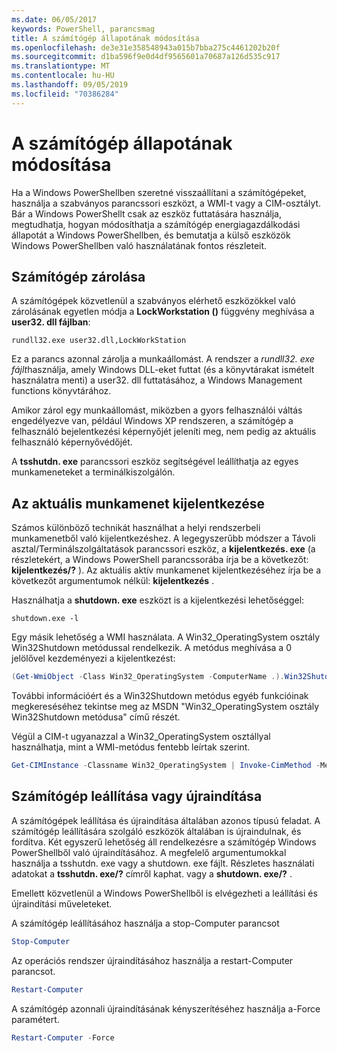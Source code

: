 ```yaml
---
ms.date: 06/05/2017
keywords: PowerShell, parancsmag
title: A számítógép állapotának módosítása
ms.openlocfilehash: de3e31e358548943a015b7bba275c4461202b20f
ms.sourcegitcommit: d1ba596f9e0d4df9565601a70687a126d535c917
ms.translationtype: MT
ms.contentlocale: hu-HU
ms.lasthandoff: 09/05/2019
ms.locfileid: "70386284"
---
```

# <a name="changing-computer-state"></a>A számítógép állapotának módosítása

Ha a Windows PowerShellben szeretné visszaállítani a számítógépeket, használja a szabványos parancssori eszközt, a WMI-t vagy a CIM-osztályt. Bár a Windows PowerShellt csak az eszköz futtatására használja, megtudhatja, hogyan módosíthatja a számítógép energiagazdálkodási állapotát a Windows PowerShellben, és bemutatja a külső eszközök Windows PowerShellben való használatának fontos részleteit.

## <a name="locking-a-computer"></a>Számítógép zárolása

A számítógépek közvetlenül a szabványos elérhető eszközökkel való zárolásának egyetlen módja a **LockWorkstation ()** függvény meghívása a **user32. dll fájlban**:

```
rundll32.exe user32.dll,LockWorkStation
```

Ez a parancs azonnal zárolja a munkaállomást. A rendszer a *rundll32. exe fájlt*használja, amely Windows DLL-eket futtat (és a könyvtárakat ismételt használatra menti) a user32. dll futtatásához, a Windows Management functions könyvtárához.

Amikor zárol egy munkaállomást, miközben a gyors felhasználói váltás engedélyezve van, például Windows XP rendszeren, a számítógép a felhasználó bejelentkezési képernyőjét jeleníti meg, nem pedig az aktuális felhasználó képernyővédőjét.

A **tsshutdn. exe** parancssori eszköz segítségével leállíthatja az egyes munkameneteket a terminálkiszolgálón.

## <a name="logging-off-the-current-session"></a>Az aktuális munkamenet kijelentkezése

Számos különböző technikát használhat a helyi rendszerbeli munkamenetből való kijelentkezéshez. A legegyszerűbb módszer a Távoli asztal/Terminálszolgáltatások parancssori eszköz, a **kijelentkezés. exe** (a részletekért, a Windows PowerShell parancssorába írja be a következőt: **kijelentkezés/?** ). Az aktuális aktív munkamenet kijelentkezéséhez írja be a következőt argumentumok nélkül: **kijelentkezés** .

Használhatja a **shutdown. exe** eszközt is a kijelentkezési lehetőséggel:

```
shutdown.exe -l
```

Egy másik lehetőség a WMI használata. A Win32_OperatingSystem osztály Win32Shutdown metódussal rendelkezik. A metódus meghívása a 0 jelölővel kezdeményezi a kijelentkezést:

```powershell
(Get-WmiObject -Class Win32_OperatingSystem -ComputerName .).Win32Shutdown(0)
```

További információért és a Win32Shutdown metódus egyéb funkcióinak megkereséséhez tekintse meg az MSDN "Win32_OperatingSystem osztály Win32Shutdown metódusa" című részét.

Végül a CIM-t ugyanazzal a Win32_OperatingSystem osztállyal használhatja, mint a WMI-metódus fentebb leírtak szerint.

```powershell
Get-CIMInstance -Classname Win32_OperatingSystem | Invoke-CimMethod -MethodName Shutdown
```

## <a name="shutting-down-or-restarting-a-computer"></a>Számítógép leállítása vagy újraindítása

A számítógépek leállítása és újraindítása általában azonos típusú feladat. A számítógép leállítására szolgáló eszközök általában is újraindulnak, és fordítva. Két egyszerű lehetőség áll rendelkezésre a számítógép Windows PowerShellből való újraindításához. A megfelelő argumentumokkal használja a tsshutdn. exe vagy a shutdown. exe fájlt. Részletes használati adatokat a **tsshutdn. exe/?** címről kaphat. vagy a **shutdown. exe/?** .

Emellett közvetlenül a Windows PowerShellből is elvégezheti a leállítási és újraindítási műveleteket.

A számítógép leállításához használja a stop-Computer parancsot

```powershell
Stop-Computer
```

Az operációs rendszer újraindításához használja a restart-Computer parancsot.

```powershell
Restart-Computer
```

A számítógép azonnali újraindításának kényszerítéséhez használja a-Force paramétert.

```powershell
Restart-Computer -Force
```
